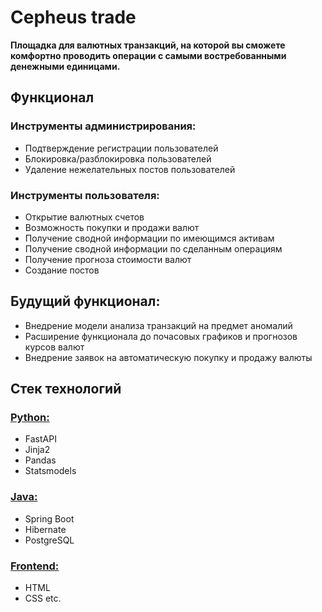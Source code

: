 # Сepheus trade
**Площадка для валютных транзакций, на которой вы сможете комфортно проводить операции с самыми 
востребованными денежными единицами.**
## Функционал 
### Инструменты администрирования:
* Подтверждение регистрации пользователей
* Блокировка/разблокировка пользователей
* Удаление нежелательных постов пользователей
### Инструменты пользователя:
* Открытие валютных счетов
* Возможность покупки и продажи валют
* Получение сводной информации по имеющимся активам
* Получение сводной информации по сделанным операциям
* Получение прогноза стоимости валют
* Создание постов
## Будущий функционал:
* Внедрение модели анализа транзакций на предмет аномалий
* Расширение функционала до почасовых графиков и прогнозов курсов валют
* Внедрение заявок на автоматическую покупку и продажу валюты
## Стек технологий 
### [Python:](https://github.com/cepheus-team/sovcombank/tree/python) 
* FastAPI
* Jinja2 
* Pandas
* Statsmodels
### [Java:](https://github.com/cepheus-team/sovcombank/tree/java-dev) 
* Spring Boot
* Hibernate
* PostgreSQL
### [Frontend:](https://github.com/cepheus-team/sovcombank/tree/front)
* HTML
* CSS etc.
